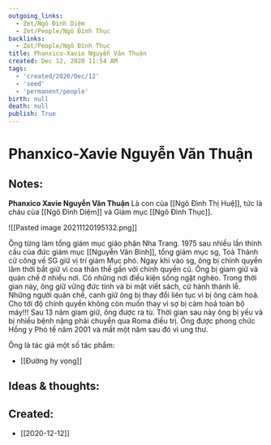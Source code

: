```yaml
---
outgoing_links:
  - Zet/Ngô Đình Diệm
  - Zet/People/Ngô Đình Thục
backlinks:
  - Zet/People/Ngô Đình Thục
title: Phanxico-Xavie Nguyễn Văn Thuận
created: Dec 12, 2020 11:54 AM
tags:
  - 'created/2020/Dec/12'
  - 'seed'
  - 'permanent/people'
birth: null
death: null
publish: True
---
```

# Phanxico-Xavie Nguyễn Văn Thuận

## Notes:
**Phanxico Xavie Nguyễn Văn Thuận** Là con của [[Ngô Đình Thị Huệ]], tức là cháu của [[Ngô Đình Diệm]] và Giám mục [[Ngô Đình Thục]].

![[Pasted image 20211120195132.png]]

Ông từng làm tổng giám mục giáo phận Nha Trang. 1975 sau nhiều lần thỉnh cầu của đức giám mục [[Nguyễn Văn Bình]], tổng giám mục sg, Toà Thánh cử công về SG giữ vị trí giám Mục phó. Ngay khi vào sg, ông bị chính quyền lâm thời bắt giữ vì coa thân thế gần với chính quyền cũ. Ông bị giam giữ và quản chế ở nhiều nơi. Có những nơi điều kiện sống ngặt nghèo. Trong thời gian này, ông giữ vững đức tinh và bí mật viết sách, cử hành thánh lễ. Những người quản chế, canh giữ ông bị thay đổi liên tục vì bị ông cảm hoá. Cho tới độ chính quyền không còn muốn thay vì sợ bị cảm hoá toàn bộ máy!!! Sau 13 năm giam giữ, ông được ra tù. Thời gian sau này ông bị yếu và bị nhiều bệnh nặng phải chuyển qua Roma điều trị. Ông được phong chức Hồng y Phó tế năm 2001 và mất một năm sau đó vì ung thư.

Ông là tác giả một số tác phẩm:

- [[Đường hy vọng]]

## Ideas & thoughts:

## Created:
- [[2020-12-12]]
